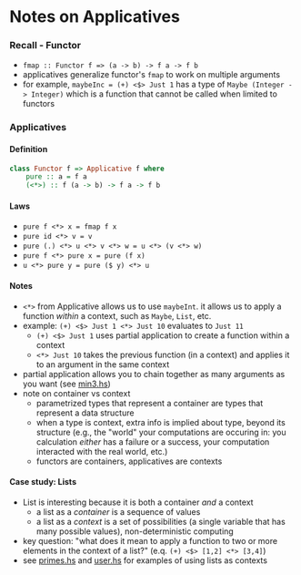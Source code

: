 # Notes on Applicatives

### Recall - Functor
* `fmap :: Functor f => (a -> b) -> f a -> f b`
* applicatives generalize functor's `fmap` to work on multiple arguments
* for example, `maybeInc = (+) <$> Just 1` has a type of `Maybe (Integer -> Integer)` which is a function that cannot be called when limited to functors

### Applicatives

#### Definition

```haskell
class Functor f => Applicative f where
    pure :: a = f a
    (<*>) :: f (a -> b) -> f a -> f b

```

#### Laws
* `pure f <*> x = fmap f x`
* `pure id <*> v = v`
* `pure (.) <*> u <*> v <*> w = u <*> (v <*> w)`
* `pure f <*> pure x = pure (f x)`
* `u <*> pure y = pure ($ y) <*> u`

#### Notes
* `<*>` from Applicative allows us to use `maybeInt`. it allows us to apply a function _within_ a context, such as `Maybe`, `List`, etc.
* example: `(+) <$> Just 1 <*> Just 10` evaluates to `Just 11`
  * `(+) <$> Just 1` uses partial application to create a function within a context
  * `<*> Just 10` takes the previous function (in a context) and applies it to an argument in the same context
* partial application allows you to chain together as many arguments as you want (see [min3.hs](./min3.hs))
* note on container vs context
  * parametrized types that represent a container are types that represent a data structure
  * when a type is context, extra info is implied about type, beyond its structure (e.g., the "world" your computations are occuring in: you calculation _either_ has a failure or a success, your computation interacted with the real world, etc.)
  * functors are containers, applicatives are contexts

#### Case study: Lists
* List is interesting because it is both a container *and* a context
    * a list as a *container* is a sequence of values
    * a list as a *context* is a set of possibilities (a single variable that has many possible values), non-deterministic computing
* key question: "what does it mean to apply a function to two or more elements in the context of a list?" (e.q. `(+) <$> [1,2] <*> [3,4]`)
* see [primes.hs](./primes.hs) and [user.hs](./user.hs) for examples of using lists as contexts


